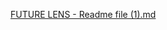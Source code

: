 [FUTURE LENS - Readme file (1).md](https://github.com/user-attachments/files/19579340/FUTURE.LENS.-.Readme.file.1.md)
